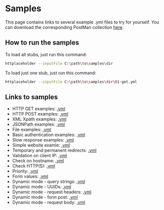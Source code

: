 # Samples

This page contains links to several example .yml files to try for yourself. You can download the corresponding PostMan collection [here](samples/requests.json).

## How to run the samples

To load all stubs, just run this command:

```bash
httplaceholder --inputFile C:\path\to\samples\dir
```

To load just one stub, just run this command:

```bash
httplaceholder --inputFile C:\path\to\samples\dir\01-get.yml
```

## Links to samples

* HTTP GET examples: [.yml](samples/01-get.yml)
* HTTP POST examples: [.yml](samples/02-post.yml)
* XML Xpath examples: [.yml](samples/03-xml.yml)
* JSONPath examples: [.yml](samples/04-json.yml)
* File examples: [.yml](samples/05-base64-file.yml)
* Basic authentication examples: [.yml](samples/06-basic-auth.yml)
* Slow response examples: [.yml](samples/07-slow-response.yml)
* Simple website examle: [.yml](samples/simple-site.yml)
* Temporary and permanent redirects: [.yml](samples/08-redirect.yml)
* Validation on client IP: [.yml](samples/09-client-ip.yml)
* Check on hostname: [.yml](samples/10-hostname.yml)
* Check HTTP(S): [.yml](samples/11-ishttps.yml)
* Priority: [.yml](samples/12-priority.yml)
* Form values: [.yml](samples/13-form.yml)
* Dynamic mode - query strings: [.yml](samples/14.1-dynamic-mode-query.yml)
* Dynamic mode - UUIDs: [.yml](samples/14.2-dynamic-mode-uuid.yml)
* Dynamic mode - request headers: [.yml](samples/14.3-dynamic-mode-request-header.yml)
* Dynamic mode - form post: [.yml](samples/14.4-dynamic-mode-form-post.yml)
* Dynamic mode - request body: [.yml](samples/14.5-dynamic-mode-request-body.yml)